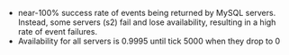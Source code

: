 - near-100% success rate of events being returned by MySQL servers. Instead, some servers (s2) fail and lose availability, resulting in a high rate of event failures.
- Availability for all servers is 0.9995 until tick 5000 when they drop to 0
